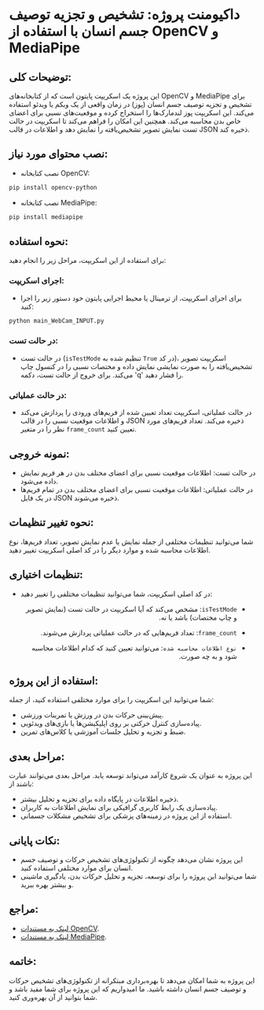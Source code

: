 # داکیومنت پروژه: تشخیص و تجزیه توصیف جسم انسان با استفاده از OpenCV و MediaPipe

## توضیحات کلی:
این پروژه یک اسکریپت پایتون است که از کتابخانه‌های OpenCV و MediaPipe برای تشخیص و تجزیه توصیف جسم انسان (پوز) در زمان واقعی از یک وبکم یا ویدئو استفاده می‌کند. این اسکریپت پوز لندمارک‌ها را استخراج کرده و موقعیت‌های نسبی برای اعضای خاص بدن محاسبه می‌کند. همچنین این امکان را فراهم می‌کند تا اسکریپت در حالت تست نمایش تصویر تشخیص‌یافته را نمایش دهد و اطلاعات در قالب JSON ذخیره کند.

## نصب محتوای مورد نیاز:
- نصب کتابخانه OpenCV:
```diff
pip install opencv-python
```
- نصب کتابخانه MediaPipe:
```diff
pip install mediapipe
```

## نحوه استفاده:
برای استفاده از این اسکریپت، مراحل زیر را انجام دهید:

### اجرای اسکریپت:
- برای اجرای اسکریپت، از ترمینال یا محیط اجرایی پایتون خود دستور زیر را اجرا کنید:
```diff
python main_WebCam_INPUT.py
```
### در حالت تست:
- در حالت تست (`isTestMode` تنظیم شده به `True` در کد)، اسکریپت تصویر تشخیص‌یافته را به صورت نمایشی نمایش داده و مختصات نسبی را در کنسول چاپ می‌کند. برای خروج از حالت تست، دکمه 'q' را فشار دهید.

### در حالت عملیاتی:
- در حالت عملیاتی، اسکریپت تعداد تعیین شده از فریم‌های ورودی را پردازش می‌کند و اطلاعات موقعیت نسبی را در قالب JSON ذخیره می‌کند. تعداد فریم‌های مورد نظر را در متغیر `frame_count` تعیین کنید.

## نمونه خروجی:
- در حالت تست: اطلاعات موقعیت نسبی برای اعضای مختلف بدن در هر فریم نمایش داده می‌شود.
- در حالت عملیاتی: اطلاعات موقعیت نسبی برای اعضای مختلف بدن در تمام فریم‌ها در یک فایل JSON ذخیره می‌شوند.

## نحوه تغییر تنظیمات:
شما می‌توانید تنظیمات مختلفی از جمله نمایش یا عدم نمایش تصویر، تعداد فریم‌ها، نوع اطلاعات محاسبه شده و موارد دیگر را در کد اصلی اسکریپت تغییر دهید.

## تنظیمات اختیاری:
- در کد اصلی اسکریپت، شما می‌توانید تنظیمات مختلفی را تغییر دهید:
<div dir="rtl">
  
  - `isTestMode`: مشخص می‌کند که آیا اسکریپت در حالت تست (نمایش تصویر و چاپ مختصات) باشد یا نه.
    
  - `frame_count`: تعداد فریم‌هایی که در حالت عملیاتی پردازش می‌شوند.
    
  - `نوع اطلاعات محاسبه شده`: می‌توانید تعیین کنید که کدام اطلاعات محاسبه شود و به چه صورت.
</div>

## استفاده از این پروژه:
شما می‌توانید این اسکریپت را برای موارد مختلفی استفاده کنید، از جمله:
- پیش‌بینی حرکات بدن در ورزش یا تمرینات ورزشی.
- پیاده‌سازی کنترل حرکتی بر روی اپلیکیشن‌ها یا بازی‌های ویدئویی.
- ضبط و تجزیه و تحلیل جلسات آموزشی یا کلاس‌های تمرین.

## مراحل بعدی:
این پروژه به عنوان یک شروع کارآمد می‌تواند توسعه یابد. مراحل بعدی می‌توانند عبارت باشند از:
- ذخیره اطلاعات در پایگاه داده برای تجزیه و تحلیل بیشتر.
- پیاده‌سازی یک رابط کاربری گرافیکی برای نمایش اطلاعات به کاربران.
- استفاده از این پروژه در زمینه‌های پزشکی برای تشخیص مشکلات جسمانی.

## نکات پایانی:
- این پروژه نشان می‌دهد چگونه از تکنولوژی‌های تشخیص حرکات و توصیف جسم انسان برای موارد مختلفی استفاده کنید.
- شما می‌توانید این پروژه را برای توسعه، تجزیه و تحلیل حرکات بدن، یادگیری ماشینی و بیشتر بهره ببرید.

## مراجع:
- [لینک به مستندات OpenCV](https://docs.opencv.org/).
- [لینک به مستندات MediaPipe](https://mediapipe.dev/).

## خاتمه:
این پروژه به شما امکان می‌دهد تا بهره‌برداری مبتکرانه از تکنولوژی‌های تشخیص حرکات و توصیف جسم انسان داشته باشید. ما امیدواریم که این پروژه برای شما مفید باشد و شما بتوانید از آن بهره‌وری کنید.
